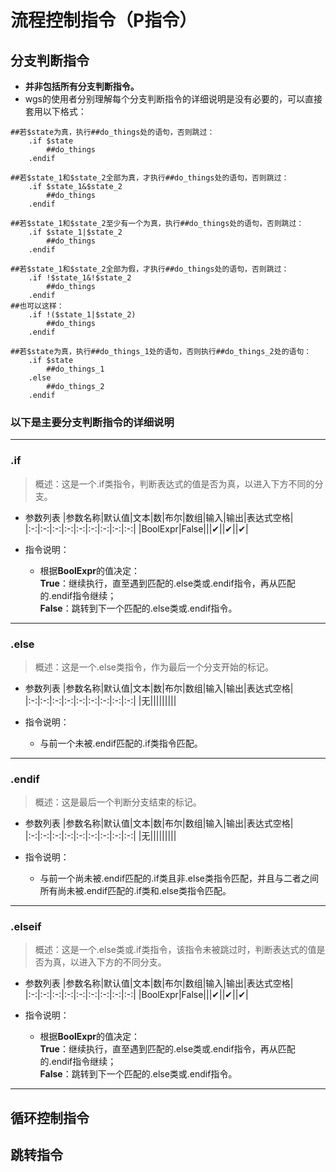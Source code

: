 # 流程控制指令（P指令）

## 分支判断指令
- **并非包括所有分支判断指令。**   
- wgs的使用者分别理解每个分支判断指令的详细说明是没有必要的，可以直接套用以下格式：   
```
##若$state为真，执行##do_things处的语句，否则跳过：
    .if $state
        ##do_things
    .endif
```
```
##若$state_1和$state_2全部为真，才执行##do_things处的语句，否则跳过：
    .if $state_1&$state_2
        ##do_things
    .endif
```
```
##若$state_1和$state_2至少有一个为真，执行##do_things处的语句，否则跳过：
    .if $state_1|$state_2
        ##do_things
    .endif
```
```
##若$state_1和$state_2全部为假，才执行##do_things处的语句，否则跳过：
    .if !$state_1&!$state_2
        ##do_things
    .endif
##也可以这样：
    .if !($state_1|$state_2)
        ##do_things
    .endif
```
```
##若$state为真，执行##do_things_1处的语句，否则执行##do_things_2处的语句：
    .if $state
        ##do_things_1
    .else
        ##do_things_2
    .endif
```

### 以下是主要分支判断指令的详细说明
--------
### **.if**  
> 概述：这是一个.if类指令，判断表达式的值是否为真，以进入下方不同的分支。   


- 参数列表
    |参数名称|默认值|文本|数|布尔|数组|输入|输出|表达式空格|
    |:-:|:-:|:-:|:-:|:-:|:-:|:-:|:-:|:-:|
    |BoolExpr|False|||✔||✔||✔|

- 指令说明：
    - 根据**BoolExpr**的值决定：   
    **True**：继续执行，直至遇到匹配的.else类或.endif指令，再从匹配的.endif指令继续；   
    **False**：跳转到下一个匹配的.else类或.endif指令。 
--------
### **.else**  
> 概述：这是一个.else类指令，作为最后一个分支开始的标记。 
- 参数列表
    |参数名称|默认值|文本|数|布尔|数组|输入|输出|表达式空格|
    |:-:|:-:|:-:|:-:|:-:|:-:|:-:|:-:|:-:|
    |无|||||||||
    
- 指令说明：
    - 与前一个未被.endif匹配的.if类指令匹配。 
--------
### **.endif**  
> 概述：这是最后一个判断分支结束的标记。 
- 参数列表
    |参数名称|默认值|文本|数|布尔|数组|输入|输出|表达式空格|
    |:-:|:-:|:-:|:-:|:-:|:-:|:-:|:-:|:-:|
    |无|||||||||
    
- 指令说明：
    - 与前一个尚未被.endif匹配的.if类且非.else类指令匹配，并且与二者之间所有尚未被.endif匹配的.if类和.else类指令匹配。
        
--------
### **.elseif**  
> 概述：这是一个.else类或.if类指令，该指令未被跳过时，判断表达式的值是否为真，以进入下方的不同分支。 
- 参数列表
    |参数名称|默认值|文本|数|布尔|数组|输入|输出|表达式空格|
    |:-:|:-:|:-:|:-:|:-:|:-:|:-:|:-:|:-:|
    |BoolExpr|False|||✔||✔||✔|

- 指令说明：
    - 根据**BoolExpr**的值决定：   
    **True**：继续执行，直至遇到匹配的.else类或.endif指令，再从匹配的.endif指令继续；   
    **False**：跳转到下一个匹配的.else类或.endif指令。 
--------


## 循环控制指令

## 跳转指令

